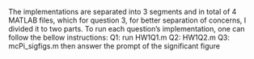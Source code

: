 The implementations are separated into 3 segments and in total of 4 MATLAB files, which for question 3, for better separation of concerns, I divided it to two parts. To run each question’s implementation, one can follow the bellow instructions:
Q1: run HW1Q1.m
Q2: HW1Q2.m
Q3: mcPi_sigfigs.m then answer the prompt of the significant figure
